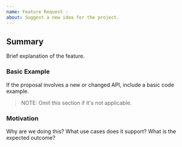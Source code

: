 ```yaml
---
name: Feature Request 💡
about: Suggest a new idea for the project.
---
```


## Summary

Brief explanation of the feature.

### Basic Example

If the proposal involves a new or changed API, include a basic code example.

> NOTE: Omit this section if it's not applicable.

### Motivation

Why are we doing this? What use cases does it support? What is the expected outcome?
